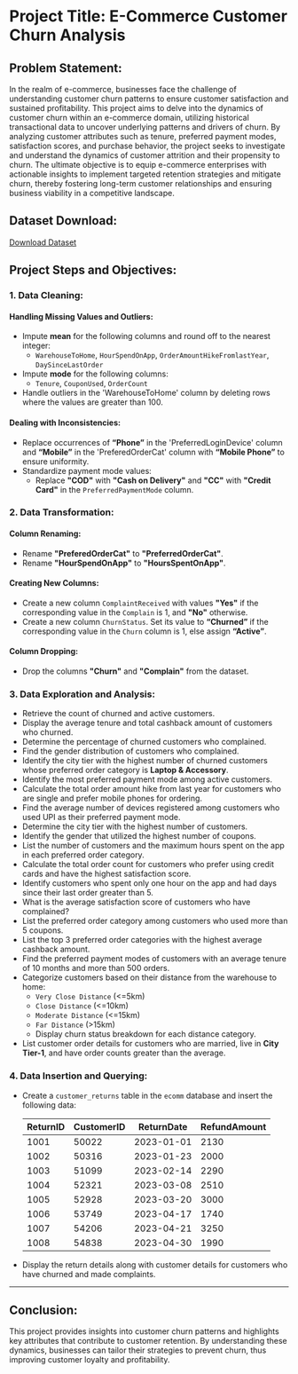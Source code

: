 # Project Title: E-Commerce Customer Churn Analysis

## Problem Statement:
In the realm of e-commerce, businesses face the challenge of understanding customer churn patterns to ensure customer satisfaction and sustained profitability. This project aims to delve into the dynamics of customer churn within an e-commerce domain, utilizing historical transactional data to uncover underlying patterns and drivers of churn. By analyzing customer attributes such as tenure, preferred payment modes, satisfaction scores, and purchase behavior, the project seeks to investigate and understand the dynamics of customer attrition and their propensity to churn. The ultimate objective is to equip e-commerce enterprises with actionable insights to implement targeted retention strategies and mitigate churn, thereby fostering long-term customer relationships and ensuring business viability in a competitive landscape.

## Dataset Download:
[Download Dataset](https://drive.google.com/uc?export=download&id=1iKKCze_Fpk2n_g3BIZBiSjcDFdFcEn3D)

## Project Steps and Objectives:

### 1. Data Cleaning:
#### Handling Missing Values and Outliers:
- Impute **mean** for the following columns and round off to the nearest integer: 
  - `WarehouseToHome`, `HourSpendOnApp`, `OrderAmountHikeFromlastYear`, `DaySinceLastOrder`
- Impute **mode** for the following columns:
  - `Tenure`, `CouponUsed`, `OrderCount`
- Handle outliers in the 'WarehouseToHome' column by deleting rows where the values are greater than 100.

#### Dealing with Inconsistencies:
- Replace occurrences of **“Phone”** in the 'PreferredLoginDevice' column and **“Mobile”** in the 'PreferedOrderCat' column with **“Mobile Phone”** to ensure uniformity.
- Standardize payment mode values:
  - Replace **"COD"** with **"Cash on Delivery"** and **"CC"** with **"Credit Card"** in the `PreferredPaymentMode` column.

### 2. Data Transformation:
#### Column Renaming:
- Rename **"PreferedOrderCat"** to **"PreferredOrderCat"**.
- Rename **"HourSpendOnApp"** to **"HoursSpentOnApp"**.

#### Creating New Columns:
- Create a new column `ComplaintReceived` with values **"Yes"** if the corresponding value in the `Complain` is 1, and **"No"** otherwise.
- Create a new column `ChurnStatus`. Set its value to **“Churned”** if the corresponding value in the `Churn` column is 1, else assign **“Active”**.

#### Column Dropping:
- Drop the columns **"Churn"** and **"Complain"** from the dataset.

### 3. Data Exploration and Analysis:
- Retrieve the count of churned and active customers.
- Display the average tenure and total cashback amount of customers who churned.
- Determine the percentage of churned customers who complained.
- Find the gender distribution of customers who complained.
- Identify the city tier with the highest number of churned customers whose preferred order category is **Laptop & Accessory**.
- Identify the most preferred payment mode among active customers.
- Calculate the total order amount hike from last year for customers who are single and prefer mobile phones for ordering.
- Find the average number of devices registered among customers who used UPI as their preferred payment mode.
- Determine the city tier with the highest number of customers.
- Identify the gender that utilized the highest number of coupons.
- List the number of customers and the maximum hours spent on the app in each preferred order category.
- Calculate the total order count for customers who prefer using credit cards and have the highest satisfaction score.
- Identify customers who spent only one hour on the app and had days since their last order greater than 5.
- What is the average satisfaction score of customers who have complained?
- List the preferred order category among customers who used more than 5 coupons.
- List the top 3 preferred order categories with the highest average cashback amount.
- Find the preferred payment modes of customers with an average tenure of 10 months and more than 500 orders.
- Categorize customers based on their distance from the warehouse to home:
  - `Very Close Distance` (<=5km)
  - `Close Distance` (<=10km)
  - `Moderate Distance` (<=15km)
  - `Far Distance` (>15km)
  - Display churn status breakdown for each distance category.
- List customer order details for customers who are married, live in **City Tier-1**, and have order counts greater than the average.

### 4. Data Insertion and Querying:
- Create a `customer_returns` table in the `ecomm` database and insert the following data:
  
  | ReturnID | CustomerID | ReturnDate  | RefundAmount |
  |----------|------------|-------------|--------------|
  | 1001     | 50022      | 2023-01-01  | 2130         |
  | 1002     | 50316      | 2023-01-23  | 2000         |
  | 1003     | 51099      | 2023-02-14  | 2290         |
  | 1004     | 52321      | 2023-03-08  | 2510         |
  | 1005     | 52928      | 2023-03-20  | 3000         |
  | 1006     | 53749      | 2023-04-17  | 1740         |
  | 1007     | 54206      | 2023-04-21  | 3250         |
  | 1008     | 54838      | 2023-04-30  | 1990         |

- Display the return details along with customer details for customers who have churned and made complaints.

---

## Conclusion:
This project provides insights into customer churn patterns and highlights key attributes that contribute to customer retention. By understanding these dynamics, businesses can tailor their strategies to prevent churn, thus improving customer loyalty and profitability.
